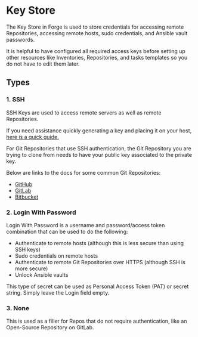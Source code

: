 # Key Store

The Key Store in Forge is used to store credentials for accessing remote Repositories, accessing remote hosts, sudo credentials, and Ansible vault passwords.

It is helpful to have configured all required access keys before setting up other resources like Inventories, Repositories, and tasks templates so you do not have to edit them later.

## Types

### 1. SSH
SSH Keys are used to access remote servers as well as remote Repositories.

If you need assistance quickly generating a key and placing it on your host, [here is a quick guide.](https://www.digitalocean.com/community/tutorials/how-to-set-up-ssh-keys-on-ubuntu-20-04)

For Git Repositories that use SSH authentication, the Git Repository you are trying to clone from needs to have your public key associated to the private key.

Below are links to the docs for some common Git Repositories:
* [GitHub](https://docs.github.com/en/authentication/connecting-to-github-with-ssh/adding-a-new-ssh-key-to-your-github-account)
* [GitLab](https://docs.gitlab.com/ee/user/ssh.html)
* [Bitbucket](https://support.atlassian.com/bitbucket-cloud/docs/set-up-an-ssh-key/)

### 2. Login With Password
Login With Password is a username and password/access token combination that can be used to do the following:
* Authenticate to remote hosts (although this is less secure than using SSH keys)
* Sudo credentials on remote hosts
* Authenticate to remote Git Repositories over HTTPS (although SSH is more secure)
* Unlock Ansible vaults

<div class="warning">
    This type of secret can be used as Personal Access Token (PAT) or secret string. Simply leave the Login field empty.
</div>

### 3. None
This is used as a filler for Repos that do not require authentication, like an Open-Source Repository on GitLab.
